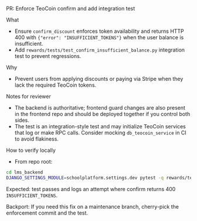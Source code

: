 PR: Enforce TeoCoin confirm and add integration test

What
- Ensure `confirm_discount` enforces token availability and returns HTTP 400 with `{"error": "INSUFFICIENT_TOKENS"}` when the user balance is insufficient.
- Add `rewards/tests/test_confirm_insufficient_balance.py` integration test to prevent regressions.

Why
- Prevent users from applying discounts or paying via Stripe when they lack the required TeoCoin tokens.

Notes for reviewer
- The backend is authoritative; frontend guard changes are also present in the frontend repo and should be deployed together if you control both sides.
- The test is an integration-style test and may initialize TeoCoin services that log or make RPC calls. Consider mocking `db_teocoin_service` in CI to avoid flakiness.

How to verify locally
- From repo root:

```bash
cd lms_backend
DJANGO_SETTINGS_MODULE=schoolplatform.settings.dev pytest -q rewards/tests/test_confirm_insufficient_balance.py::TestConfirmInsufficientBalance::test_confirm_rejects_on_insufficient_balance -q -s
```

Expected: test passes and logs an attempt where confirm returns 400 `INSUFFICIENT_TOKENS`.

Backport: If you need this fix on a maintenance branch, cherry-pick the enforcement commit and the test.
